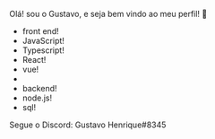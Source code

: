 Olá! sou o Gustavo, e seja bem vindo ao meu perfil!  👋

- front end!
- JavaScript!
- Typescript!
- React!
- vue!
- 
- backend!
- node.js!
- sql!

Segue o Discord: Gustavo Henrique#8345
<!--

-->
